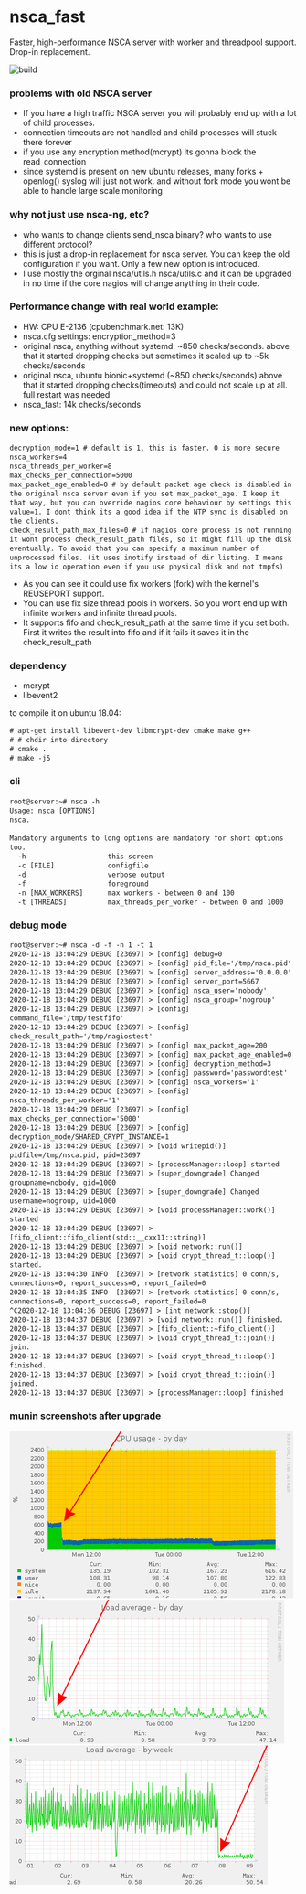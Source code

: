 # nsca_fast
Faster, high-performance NSCA server with worker and threadpool support. Drop-in replacement.

![build](https://github.com/macskas/nsca_fast/actions/workflows/cmake.yml/badge.svg)

### problems with old NSCA server
  - If you have a high traffic NSCA server you will probably end up with a lot of child processes.
  - connection timeouts are not handled and child processes will stuck there forever
  - if you use any encryption method(mcrypt) its gonna block the read_connection
  - since systemd is present on new ubuntu releases, many forks + openlog() syslog will just not work. and without fork mode you wont be able to handle large scale monitoring

### why not just use nsca-ng, etc?
  - who wants to change clients send_nsca binary? who wants to use different protocol?
  - this is just a drop-in replacement for nsca server. You can keep the old configuration if you want. Only a few new option is introduced.
  - I use mostly the orginal nsca/utils.h nsca/utils.c and it can be upgraded in no time if the core nagios will change anything in their code.
  
### Performance change with real world example:
 - HW: CPU E-2136 (cpubenchmark.net: 13K)
 - nsca.cfg settings: encryption_method=3
 - original nsca, anything without systemd: ~850 checks/seconds.  above that it started dropping checks but sometimes it scaled up to ~5k checks/seconds
 - original nsca, ubuntu bionic+systemd (~850 checks/seconds) above that it started dropping checks(timeouts) and could not scale up at all. full restart was needed
 - nsca_fast: 14k checks/seconds

### new options:
```
decryption_mode=1 # default is 1, this is faster. 0 is more secure
nsca_workers=4
nsca_threads_per_worker=8
max_checks_per_connection=5000
max_packet_age_enabled=0 # by default packet age check is disabled in the original nsca server even if you set max_packet_age. I keep it that way, but you can override nagios core behaviour by settings this value=1. I dont think its a good idea if the NTP sync is disabled on the clients.
check_result_path_max_files=0 # if nagios core process is not running it wont process check_result_path files, so it might fill up the disk eventually. To avoid that you can specify a maximum number of unprocessed files. (it uses inotify instead of dir listing. I means its a low io operation even if you use physical disk and not tmpfs)
```
- As you can see it could use fix workers (fork) with the kernel's REUSEPORT support.
- You can use fix size thread pools in workers. So you wont end up with infinite workers and infinite thread pools.
- It supports fifo and check_result_path at the same time if you set both. First it writes the result into fifo and if it fails it saves it in the check_result_path


### dependency
  - mcrypt
  - libevent2
  
  to compile it on ubuntu 18.04:
  ```
  # apt-get install libevent-dev libmcrypt-dev cmake make g++
  # # chdir into directory
  # cmake .
  # make -j5
  ```
  
### cli

```
root@server:~# nsca -h
Usage: nsca [OPTIONS]
nsca.

Mandatory arguments to long options are mandatory for short options too.
  -h                    this screen
  -c [FILE]             configfile
  -d                    verbose output
  -f                    foreground
  -n [MAX_WORKERS]      max workers - between 0 and 100
  -t [THREADS]          max_threads_per_worker - between 0 and 1000

```

### debug mode
```
root@server:~# nsca -d -f -n 1 -t 1
2020-12-18 13:04:29 DEBUG [23697] > [config] debug=0
2020-12-18 13:04:29 DEBUG [23697] > [config] pid_file='/tmp/nsca.pid'
2020-12-18 13:04:29 DEBUG [23697] > [config] server_address='0.0.0.0'
2020-12-18 13:04:29 DEBUG [23697] > [config] server_port=5667
2020-12-18 13:04:29 DEBUG [23697] > [config] nsca_user='nobody'
2020-12-18 13:04:29 DEBUG [23697] > [config] nsca_group='nogroup'
2020-12-18 13:04:29 DEBUG [23697] > [config] command_file='/tmp/testfifo'
2020-12-18 13:04:29 DEBUG [23697] > [config] check_result_path='/tmp/nagiostest'
2020-12-18 13:04:29 DEBUG [23697] > [config] max_packet_age=200
2020-12-18 13:04:29 DEBUG [23697] > [config] max_packet_age_enabled=0
2020-12-18 13:04:29 DEBUG [23697] > [config] decryption_method=3
2020-12-18 13:04:29 DEBUG [23697] > [config] password='passwordtest'
2020-12-18 13:04:29 DEBUG [23697] > [config] nsca_workers='1'
2020-12-18 13:04:29 DEBUG [23697] > [config] nsca_threads_per_worker='1'
2020-12-18 13:04:29 DEBUG [23697] > [config] max_checks_per_connection='5000'
2020-12-18 13:04:29 DEBUG [23697] > [config] decryption_mode/SHARED_CRYPT_INSTANCE=1
2020-12-18 13:04:29 DEBUG [23697] > [void writepid()] pidfile=/tmp/nsca.pid, pid=23697
2020-12-18 13:04:29 DEBUG [23697] > [processManager::loop] started
2020-12-18 13:04:29 DEBUG [23697] > [super_downgrade] Changed groupname=nobody, gid=1000
2020-12-18 13:04:29 DEBUG [23697] > [super_downgrade] Changed username=nogroup, uid=1000
2020-12-18 13:04:29 DEBUG [23697] > [void processManager::work()] started
2020-12-18 13:04:29 DEBUG [23697] > [fifo_client::fifo_client(std::__cxx11::string)]
2020-12-18 13:04:29 DEBUG [23697] > [void network::run()]
2020-12-18 13:04:29 DEBUG [23697] > [void crypt_thread_t::loop()] started.
2020-12-18 13:04:30 INFO  [23697] > [network statistics] 0 conn/s, connections=0, report_success=0, report_failed=0
2020-12-18 13:04:35 INFO  [23697] > [network statistics] 0 conn/s, connections=0, report_success=0, report_failed=0
^C2020-12-18 13:04:36 DEBUG [23697] > [int network::stop()]
2020-12-18 13:04:37 DEBUG [23697] > [void network::run()] finished.
2020-12-18 13:04:37 DEBUG [23697] > [fifo_client::~fifo_client()]
2020-12-18 13:04:37 DEBUG [23697] > [void crypt_thread_t::join()] join.
2020-12-18 13:04:37 DEBUG [23697] > [void crypt_thread_t::loop()] finished.
2020-12-18 13:04:37 DEBUG [23697] > [void crypt_thread_t::join()] joined.
2020-12-18 13:04:37 DEBUG [23697] > [processManager::loop] finished

```
### munin screenshots after upgrade
![Screenshot1](.github/screenshots/nagios-cpu-day.png "cpu-day")
![Screenshot2](.github/screenshots/nagios-load-day.png "load-day")
![Screenshot3](.github/screenshots/nagios-load-week.png "load-week")
